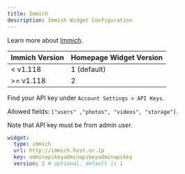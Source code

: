 ```yaml
---
title: Immich
description: Immich Widget Configuration
---
```


Learn more about [Immich](https://github.com/immich-app/immich).

| Immich Version | Homepage Widget Version |
| -------------- | ----------------------- |
| < v1.118       | 1 (default)             |
| >= v1.118      | 2                       |

Find your API key under `Account Settings > API Keys`.

Allowed fields: `["users" ,"photos", "videos", "storage"]`.

Note that API key must be from admin user.

```yaml
widget:
  type: immich
  url: http://immich.host.or.ip
  key: adminapikeyadminapikeyadminapikey
  version: 2 # optional, default is 1
```
